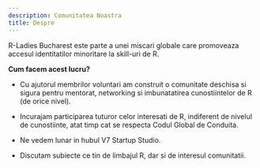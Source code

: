 ```yaml
---
description: Comunitatea Noastra
title: Despre
---
```


R-Ladies Bucharest este parte a unei miscari globale care promoveaza accesul identitatilor minoritare la skill-uri de R.

**Cum facem acest lucru?**

* Cu ajutorul membrilor voluntari am construit o comunitate deschisa si sigura pentru mentorat, networking si imbunatatirea cunostiintelor de R (de orice nivel).

* Incurajam participarea tuturor celor interesati de R, indiferent de nivelul de cunostiinte, atat timp cat se respecta Codul Global de Conduita. 

* Ne vedem lunar in hubul V7 Startup Studio.

* Discutam subiecte ce tin de limbajul R, dar si de interesul comunitatii.


